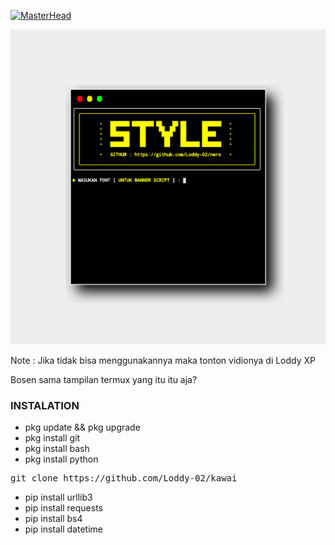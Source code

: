 [![MasterHead](https://1.bp.blogspot.com/-7A4WynwLsMw/XbBpCXG8fHI/AAAAAAAAMt4/uOa1bpLskYgrwGbllhSu2SDj_Mig8SXJQCLcBGAsYHQ/s1600/2000_600px.gif)](https://rishavchanda.io)
<p align="center"><img src="https://github.com/Loddy-02/kawai/blob/main/img/20221001_222034.png" alt="error">

Note : Jika tidak bisa menggunakannya maka tonton vidionya di Loddy XP

Bosen sama tampilan termux yang itu itu aja?

### INSTALATION
* pkg update && pkg upgrade
* pkg install git
* pkg install bash
* pkg install python
<pre>git clone https://github.com/Loddy-02/kawai</pre>
* pip install urllib3
* pip install requests
* pip install bs4
* pip install datetime
